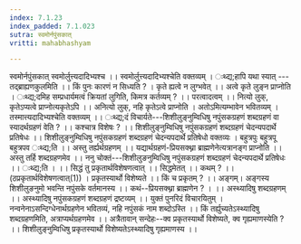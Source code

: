 ```yaml
---
index: 7.1.23
index_padded: 7.1.023
sutra: स्वमोर्नपुंसकात्‌
vritti: mahabhashyam

---
```

 स्वमोर्नपुंसकात् स्वमोर्लुत्त्यदादिभ्यश्च ।। स्वमोर्लुत्त्यदादिभ्यश्चेति वक्तव्यम् । ःथ्द्य;हापि यथा स्यात् --- तद्ब्राह्यणकुलमिति ।। किं पुनः कारणं न सिध्यति ? । कृते ह्यत्वे न लुग्भवेत् ।। अत्वे कृते लुङ्न प्राप्नोति । ःथ्द्य;दमिह सम्प्रधार्यमत्वं क्रियतां लुगिति, किमत्र कर्तव्यम् ? ।। परत्वादत्वम् ।। नित्यो लुक्, कृतेऽप्यत्वे प्राप्नोत्यकृतेऽपि ।। अनित्यो लुक्, नहि कृतेऽत्वे प्राप्नोति । अतोऽमित्यम्भावेन भवितव्यम् । तस्मात्त्यदादिभ्यश्चेति वक्तव्यम् ।। ःथ्द्य;दं विचार्यते---शिशीलुङ्नुम्विधिषु नपुंसकग्रहणं शब्दग्रहणं वा स्यादर्थग्रहणं वेति ? ।। कश्चात्र विशेषः ? ।। शिशीलुङ्नुम्विधिषु नपुंसकग्रहणं शब्दग्रहणं चेदन्यपदार्थे प्रतिषेधः ।। शिशीलुङ्नुम्विधिषु नपुंसकग्रहणं शब्दग्रहणं चेदन्यपदार्थे प्रतिषेधो वक्तव्यः । बहुत्रपुः बहुत्रपू बहुत्रपव ःथ्द्य;ति ।। अस्तु तर्ह्यर्थग्रहणम् ।। यद्यार्थग्रहणं-प्रियसक्थ्ना ब्राह्मणेनेत्यत्रानङ्ग प्राप्नोति ।। अस्तु तर्हि शब्दग्रहणमेव ।। ननु चोक्तं---शिशीलुङनुम्विधिषु नपुंसकग्रहणं शब्दग्रहणं चेदन्यपदार्थे प्रतिषेधः ।। ःथ्द्य;ति । ।। सिद्धं तु प्रकृतार्थविशेषणत्वात् ।। सिद्धमेतत् ।। कथम् ? ।। (ठप्रकृतार्थविशेषणत्वात्(1)) । प्रकृतस्यार्थो विशेष्यते ।। किं च प्रकृतम् ? ।। अङ्गम्। अङ्गस्य शिशीलुङनुमो भवन्ति नपुंसके वर्तमानस्य ।। कथं--प्रियसक्थ्ना ब्राह्मणेन ? । ।। अस्थ्यादिषु शब्दग्रहणम् ।। अस्थ्यादिषु नपुंसकग्रहणं शब्दग्रहणं द्रष्टव्यम् ।। युक्तं पुनरिदं विचारयितुम् । नन्वनेनाऽसन्दिग्धेनार्थग्रहणेन भवितव्यं, नहि नपुंसकं नाम शब्दोऽस्ति ।। किं तर्ह्युच्यतेऽस्थ्यादिषु शब्दग्रहणमिति, अत्राप्यर्थग्रहणमेव ।। अत्रैतावान् सन्देहः--क्व प्रकृतस्यार्थो विशेष्यते, क्व गृह्यमाणस्येति ? ।। शिशीलुङ्नुम्विधिषु प्रकृतस्यार्थो विशेष्यतेऽस्थ्यादिषु गृह्यमाणस्य ।। 